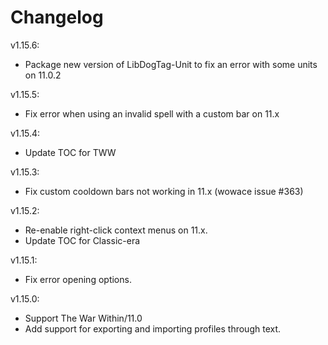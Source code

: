 # Changelog

v1.15.6:

- Package new version of LibDogTag-Unit to fix an error with some units on 11.0.2

v1.15.5:

- Fix error when using an invalid spell with a custom bar on 11.x

v1.15.4:

- Update TOC for TWW

v1.15.3:

- Fix custom cooldown bars not working in 11.x (wowace issue #363)

v1.15.2:

- Re-enable right-click context menus on 11.x.
- Update TOC for Classic-era

v1.15.1:

- Fix error opening options.

v1.15.0:

- Support The War Within/11.0
- Add support for exporting and importing profiles through text.
